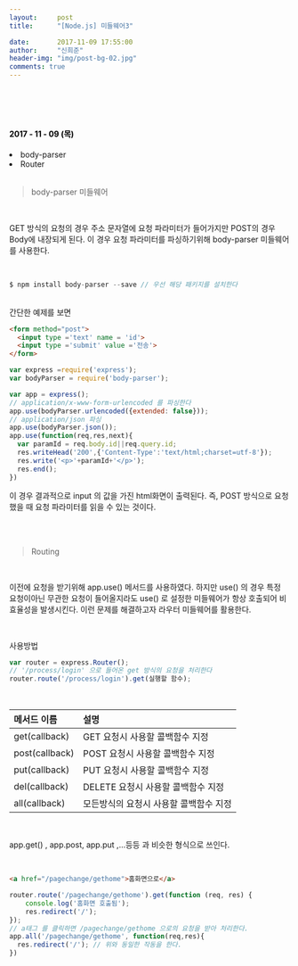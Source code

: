 ```yaml
---
layout:     post
title:      "[Node.js] 미들웨어3"

date:       2017-11-09 17:55:00
author:     "신희준"
header-img: "img/post-bg-02.jpg"
comments: true
---
```


<head>
 <meta property="og:type" content="website">
 <meta property="og:title" content="노드js 미들웨어3">
 <meta property="og:description" content="노드js 미들웨어3">
 <meta property="og:url" content="http://shj7242.github.io/2017/11/09/Nodejs3/">

 <meta name="twitter:card" content="summary">
  <meta name="twitter:title" content="노드js 미들웨어3">
  <meta name="twitter:description" content="노드js 미들웨어3">
  <meta name="FACEBOOK:domain" content="http://shj7242.github.io/2017/11/09/Nodejs3/">
  <meta name="facebook:card" content="summary">
   <meta name="facebook:title" content="노드js 미들웨어3">
   <meta name="facebook:description" content="노드js 미들웨어3">
   <meta name="facebook:domain" content="http://shj7242.github.io/2017/11/09/Nodejs3/">


 </head>
<br>
<H4 style ="font-weight:bold; color:black;"> </H4>
<br>
<H4 style ="font-weight:bold; color : black">2017 - 11 - 09 (목)</H4>
<li>body-parser</li>
<li>Router</li>
<br>

> body-parser 미들웨어

<br>

GET 방식의 요청의 경우 주소 문자열에 요청 파라미터가 들어가지만 POST의 경우 Body에 내장되게 된다. 이 경우 요청 파라미터를 파싱하기위해 body-parser 미들웨어를 사용한다.

<br>

~~~Javascript
$ npm install body-parser --save // 우선 해당 패키지를 설치한다
~~~


<br>
간단한 예제를 보면

~~~html
<form method="post">
  <input type ='text' name = 'id'>
  <input type ='submit' value ='전송'>
</form>
~~~

~~~Javascript
var express =require('express');
var bodyParser = require('body-parser');

var app = express();
// application/x-www-form-urlencoded 를 파싱한다
app.use(bodyParser.urlencoded({extended: false}));
// application/json 파싱
app.use(bodyParser.json());
app.use(function(req,res,next){
  var paramId = req.body.id||req.query.id;
  res.writeHead('200',{'Content-Type':'text/html;charset=utf-8'});
  res.write('<p>'+paramId+'</p>');
  res.end();
})
~~~

이 경우 결과적으로 input 의 값을 가진 html화면이 출력된다. 즉, POST 방식으로 요청했을 때 요청 파라미터를 읽을 수 있는 것이다.

<br><br>

> Routing

<br>

이전에 요청을 받기위해 app.use() 메서드를 사용하였다. 하지만 use() 의 경우 특정 요청이아닌 무관한 요청이 들어올지라도 use() 로 설정한 미들웨어가 항상 호출되어 비 효율성을 발생시킨다. 이런 문제를 해결하고자 라우터 미들웨어를 활용한다.

<br>

사용방법

~~~Javascript
var router = express.Router();
// '/process/login' 으로 들어온 get 방식의 요청을 처리한다
router.route('/process/login').get(실행할 함수);
~~~

<br>

| 메서드 이름 |  설명  |
|:--------|:--------|
| get(callback) | GET 요청시 사용할 콜백함수 지정 |
| post(callback) | POST 요청시 사용할 콜백함수 지정 |
| put(callback) | PUT 요청시 사용할 콜백함수 지정 |
| del(callback) | DELETE 요청시 사용할 콜백함수 지정 |
| all(callback) | 모든방식의 요청시 사용할 콜백함수 지정 |

<br>

app.get() , app.post, app.put ,...등등 과 비슷한 형식으로 쓰인다.

<br>

~~~html
<a href="/pagechange/gethome">홈화면으로</a>
~~~

~~~Javascript
router.route('/pagechange/gethome').get(function (req, res) {
    console.log('홈화면 호출됨');
    res.redirect('/');
});
// a태그 를 클릭하면 /pagechange/gethome 으로의 요청을 받아 처리한다.
app.all('/pagechange/gethome', function(req,res){
  res.redirect('/'); // 위와 동일한 작동을 한다.
})
~~~
